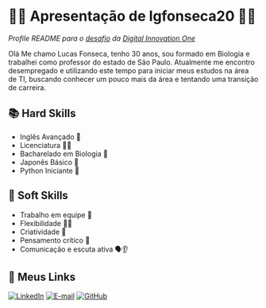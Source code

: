 # 🙇‍♂️ Apresentação de lgfonseca20 🙇‍♂️

*Profile README para o [desafio](https://digitalinnovationone.github.io/dio-lab-open-source/#desafio) da [Digital Innovation One](https://www.dio.me/en)*

Olá Me chamo Lucas Fonseca, tenho 30 anos, sou formado em Biologia e trabalhei como professor do estado de São Paulo. Atualmente me encontro desempregado e utilizando este tempo para iniciar meus estudos na área de TI, buscando conhecer um pouco mais da área e tentando uma transição de carreira.


## 📚 Hard Skills
 - Inglês Avançado 📖
 - Licenciatura 👨‍🏫
 - Bacharelado em Biologia 🐸
 - Japonês Básico 🌸
 - Python Iniciante 🐍

 ## 🧠 Soft Skills

 - Trabalho em equipe 🤝
 - Flexibilidade 🤸‍♂️
 - Criatividade 🤯
 - Pensamento crítico 🤔
 - Comunicação e escuta ativa 🗣👂
## 🔗 Meus Links

[![LinkedIn](https://img.shields.io/badge/LinkedIn-0077B5?style=for-the-badge&logo=linkedin&logoColor=white)](https://www.linkedin.com/in/lucas-fonseca-7a5032170/)
[![E-mail](https://img.shields.io/badge/-Email-000?style=for-the-badge&logo=microsoft-outlook&logoColor=007BFF)](mailto:l.gfonseca@hotmail.com)
[![GitHub](https://img.shields.io/badge/GitHub-100000?style=for-the-badge&logo=github&logoColor=white)](https://github.com/lgfonseca20)